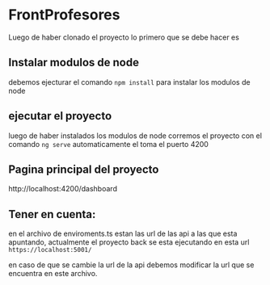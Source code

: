 # FrontProfesores

Luego de haber clonado el proyecto lo primero que se debe hacer es

## Instalar modulos de node

debemos ejecturar el comando `npm install` para instalar los modulos de node

## ejecutar el proyecto

luego de haber instalados los modulos de node corremos el proyecto con el comando `ng serve` automaticamente el toma el puerto 4200

## Pagina principal del proyecto

http://localhost:4200/dashboard

## Tener en cuenta:

en el archivo de enviroments.ts estan las url de las api a las que esta apuntando, actualmente el proyecto back se esta ejecutando en esta url `https://localhost:5001/`

en caso de que se cambie la url de la api debemos modificar la url que se encuentra en este archivo.
